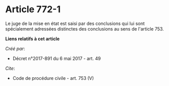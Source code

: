 # Article 772-1

Le juge de la mise en état est saisi par des conclusions qui lui sont spécialement adressées distinctes des conclusions au
sens de l'article 753.

**Liens relatifs à cet article**

_Créé par_:

  - Décret n°2017-891 du 6 mai 2017 - art. 49

_Cite_:

  - Code de procédure civile - art. 753 (V)
